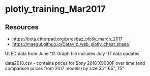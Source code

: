 # plotly_training_Mar2017

## Resources
- https://beta.etherpad.org/p/resbaz_plotly_march_2017 
- https://maegul.github.io/DataViz_web_plotly_cheat_sheet/

ULED data from June '17. Graph file includes July '17 data updates.

data2018.csv - contains prices for Sony 2018 X9000F over time (and comparison prices from 2017 models) by size 55", 65", 75"
